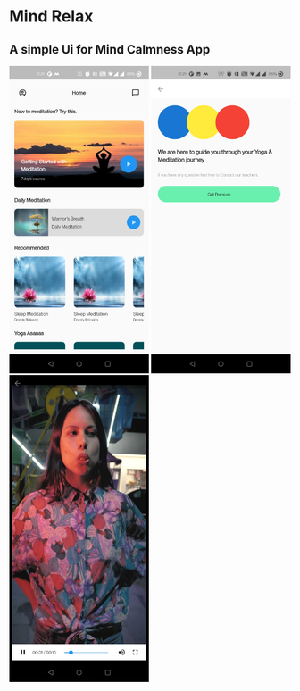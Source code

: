 # Mind Relax
## A simple Ui for Mind Calmness App
<img src="/images/Screenshot_20210226-122140[1].jpg" width="250"> 
<img src="/images/Screenshot_20210226-122146[1].jpg" width="250">
<img src ="/images/Screenshot_20210226-122151[1].jpg" width="250">
